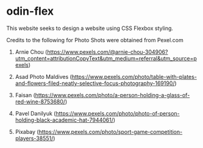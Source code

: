 # odin-flex
This website seeks to design a website using CSS Flexbox styling. 

Credits to the following for Photo Shots were obtained from Pexel.com

1. Arnie Chou (https://www.pexels.com/@arnie-chou-304906?utm_content=attributionCopyText&utm_medium=referral&utm_source=pexels)

2. Asad Photo Maldives (https://www.pexels.com/photo/table-with-plates-and-flowers-filed-neatly-selective-focus-photography-169190/)

3. Faisan (https://www.pexels.com/photo/a-person-holding-a-glass-of-red-wine-8753680/)

4. Pavel Danilyuk (https://www.pexels.com/photo/photo-of-person-holding-black-academic-hat-7944061/)

5. Pixabay (https://www.pexels.com/photo/sport-game-competition-players-38551/)